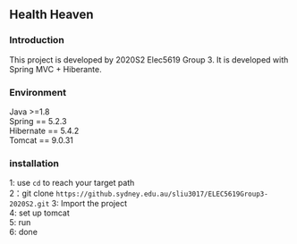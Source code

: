 ## Health Heaven  
### Introduction  
This project is developed by 2020S2 Elec5619 Group 3. It is developed with Spring MVC + Hiberante.   

### Environment  
Java >=1.8  
Spring == 5.2.3  
Hibernate == 5.4.2  
Tomcat == 9.0.31

### installation  
1: use ```cd``` to reach your target path     
2：git clone ```https://github.sydney.edu.au/sliu3017/ELEC5619Group3-2020S2.git``` 
3: Import the project  
4: set up tomcat  
5: run  
6: done
